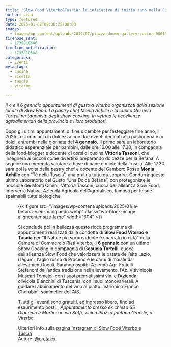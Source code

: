 ```yaml
---
title: 'Slow Food Viterbo&Tuscia: le iniziative di inizio anno nella Città dei Papi'
author: ciao
type: featured
date: 2025-01-02T09:36:25+00:00
images:
  - images/wp-content/uploads/2019/07/piazza-duomo-gallery-cucina-00015-hd.webp
firehose_sent:
  - 1735810586
timeline_notification:
  - 1735810588
categories:
  - Eventi
meta_tags:
  - cucina
  - ricetta
  - tuscia
  - viterbo

---
```

_Il 4 e il 6 gennaio appuntamenti di gusto a Viterbo organizzati dalla sezione locale di Slow Food. La pastry chef Monia Achille e la cuoca Gesuela Tortelli protagoniste degli show cooking._ _In vetrina le eccellenze agroalimentari della provincia e i loro produttori._

Dopo gli ultimi appuntamenti di fine dicembre per festeggiare fine anno, il 2025 lo si comincia in dolcezza con due eventi dedicati alla pasticceria e ai dolci, entrambi nella giornata del **4 gennaio.** Il primo sarà un laboratorio didattico esperenziale per bambini, dalle ore 16.00 alle 17.30, in compagnia della food-blogger e docente di corsi di cucina **Vittoria Tassoni**, che insegnerà ai piccoli come divertirsi preparando dolcezze per la Befana. A seguire una merenda salutare a base di pane e miele della Tuscia. Alle 17.30 sarà poi la volta della pastry chef e docente del Gambero Rosso **Monia Achille** con “Tè nella Tuscia”, una pralina tutta da scoprire. Condurrà questo ultimo Laboratorio del Gusto “Una Dolce Befana”, con protagoniste le nocciole dei Monti Cimini, Vittoria Tassoni, cuoca dell’alleanza Slow Food. Interverrà Nativa, Azienda Agricola dell’Agrofalisco, famosa per le sue spalmabili tutte biologiche.<figure class="wp-block-image aligncenter size-large is-resized">

{{< figure src="/images/wp-content/uploads/2025/01/la-befana-vien-mangiando.webp" class="wp-block-image aligncenter size-large" width="604" >}}

Si conclude poi in bellezza questo ricco programma di appuntamenti realizzati dalla condotta di **Slow Food Viterbo e Tuscia** per “Il Natale più sorprendente è sbarcato in città” della Camera di Commercio Rieti Viterbo, il **6 gennaio** con un ultimo Show Cooking in compagnia di **Gesuela Tortelli**, cuoca dell’alleanza Slow Food che valorizzerà le patate dell’alto Lazio, i legumi, l’aglio rosso di Proceno e le carni di maiale da allevamenti locali. Saranno ospiti: l’Azienda Agr. Fratelli Stefanoni dall’antica tradizione nell’allevamento, l’Az. Vitivinicola Muscari Tomajoli con i suoi premiatissimi vini e l’Azienda olivicola Bianchini di Tuscania, con i suoi monovarietali. A guidare l’abbinamento del vino al piatto l’istrionico Franco Cherubini, sommelier dell’AIS.

T_utti gli eventi sono gratuiti, ad ingresso libero, fino ad esaurimento posti._ _Appuntamento presso ex chiesa SS Giacomo e Martino in via Saffi, vicino Piazza fontana Grande, a Viterbo_.

Ulteriori info sulla <a href="https://www.instagram.com/slowfoodviterboetuscia/" target="_blank" rel="noreferrer noopener">pagina Instagram di Slow Food Viterbo e Tuscia</a>  
Autore: <a href="https://www.instagram.com/cretalex/" target="_blank" rel="noreferrer noopener">@cretalex</a>